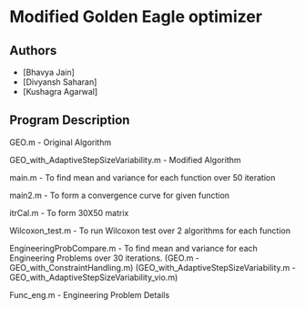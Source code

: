 
# Modified Golden Eagle optimizer




## Authors

- [Bhavya Jain]
- [Divyansh Saharan]
- [Kushagra Agarwal]



## Program Description
GEO.m - Original Algorithm

GEO_with_AdaptiveStepSizeVariability.m - Modified Algorithm

main.m - To find mean and variance for each function over 50 iteration

main2.m - To form a convergence curve for given function

itrCal.m - To form 30X50 matrix

Wilcoxon_test.m - To run Wilcoxon test over 2 algorithms for each function

EngineeringProbCompare.m - To find mean and variance for each Engineering Problems over 30 iterations. (GEO.m - GEO_with_ConstraintHandling.m)
(GEO_with_AdaptiveStepSizeVariability.m - GEO_with_AdaptiveStepSizeVariability_vio.m)

Func_eng.m - Engineering Problem Details



